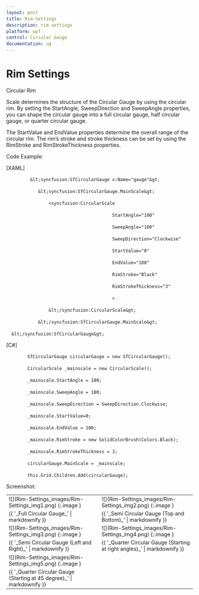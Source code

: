 ```yaml
---
layout: post
title: Rim-Settings
description: rim settings
platform: wpf
control: Circular Gauge
documentation: ug
---
```


# Rim Settings

Circular Rim

Scale determines the structure of the Circular Gauge by using the circular rim. By setting the StartAngle, SweepDirection and SweepAngle properties, you can shape the circular gauge into a full circular gauge, half circular gauge, or quarter circular gauge.

The StartValue and EndValue properties determine the overall range of the circular rim. The rim’s stroke and stroke thickness can be set by using the RimStroke and RimStrokeThickness properties.

Code Example:

[XAML]

             &lt;syncfusion:SfCircularGauge x:Name="gauge"&gt;

                &lt;syncfusion:SfCircularGauge.MainScale&gt;

                    <syncfusion:CircularScale 

                                            StartAngle="180" 

                                            SweepAngle="180"

                                            SweepDirection="Clockwise"

                                            StartValue="0" 

                                            EndValue="100"

                                            RimStroke="Black" 

                                            RimStrokeThickness="3"

                                            >

                    &lt;/syncfusion:CircularScale&gt;

                &lt;/syncfusion:SfCircularGauge.MainScale&gt;

      &lt;/syncfusion:SfCircularGauge&gt;





[C#]

            SfCircularGauge circularGauge = new SfCircularGauge();

            CircularScale _mainscale = new CircularScale();

            _mainscale.StartAngle = 180;

            _mainscale.SweepAngle = 180;

            _mainscale.SweepDirection = SweepDirection.Clockwise;

            _mainscale.StartValue=0;

            _mainscale.EndValue = 100;

            _mainscale.RimStroke = new SolidColorBrush(Colors.Black);

            _mainscale.RimStrokeThickness = 3;

            circularGauge.MainScale = _mainscale;

            this.Grid.Children.Add(circularGauge);





Screenshot:



<table>
<tr>
<td>
![](Rim-Settings_images/Rim-Settings_img1.png)
{:.image }
</td><td>
![](Rim-Settings_images/Rim-Settings_img2.png)
{:.image }
</td></tr>
<tr>
<td>
{{ '_Full Circular Gauge_' | markdownify }}</td><td>
{{ '_Semi Circular Gauge (Top and Bottom)_' | markdownify }}</td></tr>
<tr>
<td>
![](Rim-Settings_images/Rim-Settings_img3.png)
{:.image }
</td><td>
![](Rim-Settings_images/Rim-Settings_img4.png)
{:.image }
</td></tr>
<tr>
<td>
{{ '_Semi Circular Gauge (Left and Right)_' | markdownify }}</td><td>
{{ '_Quarter Circular Gauge (Starting at right angles)_' | markdownify }}</td></tr>
<tr>
<td>
![](Rim-Settings_images/Rim-Settings_img5.png)
{:.image }
</td><td>
</td></tr>
<tr>
<td>
{{ '_Quarter Circular Gauge (Starting at 45 degree)_' | markdownify }}</td><td>
</td></tr>
</table>






